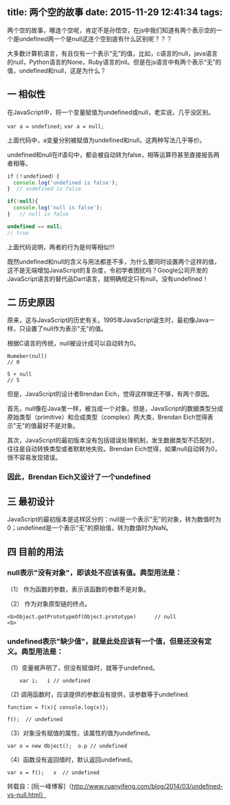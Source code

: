 title: 两个空的故事
date: 2015-11-29 12:41:34
tags:
---
两个空的故事，哪连个空呢，肯定不是孙悟空，在js中我们知道有两个表示空的一个是undefined两一个是null这连个空到底有什么区别呢？？？



大多数计算机语言，有且仅有一个表示“无”的值，比如，c语言的null，java语言的null，Python语言的None，Ruby语言的nil。但是在js语言中有两个表示“无”的值，undefined和null，这是为什么？

<!--more-->

## 一 相似性

在JavaScript中，将一个变量赋值为undefined或null，老实说，几乎没区别。

`var a = undefined;`
`var a = null;`

上面代码中，a变量分别被赋值为undefined和null，这两种写法几乎等价。

undefined和null在if语句中，都会被自动转为false，相等运算符甚至直接报告两者相等。
```javascript
if（！undefined）{
  console.log('undefined is false');
}  // undefined is false

if(!null){
  console.log('null is false');
}   // null is false

undefined == null;
// true
```
上面代码说明，两者的行为是何等相似!!!

既然undefined和null的含义与用法都差不多，为什么要同时设置两个这样的值，这不是无端增加JavaScript的复杂度，令初学者困扰吗？Google公司开发的JavaScript语言的替代品Dart语言，就明确规定只有null，没有undefined！

## 二  历史原因

原来，这与JavaScript的历史有关。1995年JavaScript诞生时，最初像Java一样，只设置了null作为表示"无"的值。

根据C语言的传统，null被设计成可以自动转为0。

	Numeber(null)
	// 0

	5 + null
	// 5

但是，JavaScript的设计者Brendan Eich，觉得这样做还不够，有两个原因。

首先，null像在Java里一样，被当成一个对象。但是，JavaScript的数据类型分成原始类型（primitive）和合成类型（complex）两大类，Brendan Eich觉得表示"无"的值最好不是对象。

其次，JavaScript的最初版本没有包括错误处理机制，发生数据类型不匹配时，往往是自动转换类型或者默默地失败。Brendan Eich觉得，如果null自动转为0，很不容易发现错误。

### 因此，Brendan Eich又设计了一个undefined

## 三  最初设计

JavaScript的最初版本是这样区分的：null是一个表示"无"的对象，转为数值时为0；undefined是一个表示"无"的原始值，转为数值时为NaN。

## 四  目前的用法

### null表示"没有对象"，即该处不应该有值。典型用法是：

 （1） 作为函数的参数，表示该函数的参数不是对象。

 （2） 作为对象原型链的终点。

 	<b>Object.getPrototypeOf(Object.prototype)		// null
 	<b>

### undefined表示"缺少值"，就是此处应该有一个值，但是还没有定义。典型用法是：

 （1）变量被声明了，但没有赋值时，就等于undefined。

 		var i;   i // undefined

 （2) 调用函数时，应该提供的参数没有提供，该参数等于undefined.

 	function = f(x){ console.log(x)};

 	f();  // undefined

 （3）对象没有赋值的属性，该属性的值为undefined。

 	var o = new Object();  o.p // undefined

 （4）函数没有返回值时，默认返回undefined。

 	var x = f();   x  // undefined

 转载自：[阮一峰博客]（http://www.ruanyifeng.com/blog/2014/03/undefined-vs-null.html）


